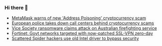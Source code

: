 ### Hi there 👋

<!--START_SECTION:feed-->
* [MetaMask warns of new 'Address Poisoning' cryptocurrency scam](https://www.bleepingcomputer.com/news/security/metamask-warns-of-new-address-poisoning-cryptocurrency-scam/)
* [European police takes down call centers behind cryptocurrency scams](https://www.bleepingcomputer.com/news/security/european-police-takes-down-call-centers-behind-cryptocurrency-scams/)
* [Vice Society ransomware claims attack on Australian firefighting service](https://www.bleepingcomputer.com/news/security/vice-society-ransomware-claims-attack-on-australian-firefighting-service/)
* [Fortinet: Govt networks targeted with now-patched SSL-VPN zero-day](https://www.bleepingcomputer.com/news/security/fortinet-govt-networks-targeted-with-now-patched-ssl-vpn-zero-day/)
* [Scattered Spider hackers use old Intel driver to bypass security](https://www.bleepingcomputer.com/news/security/scattered-spider-hackers-use-old-intel-driver-to-bypass-security/)
<!--END_SECTION:feed-->

<!--
**frankenk/frankenk** is a ✨ _special_ ✨ repository because its `README.md` (this file) appears on your GitHub profile.

Here are some ideas to get you started:

- 🔭 I’m currently working on ...
- 🌱 I’m currently learning ...
- 👯 I’m looking to collaborate on ...
- 🤔 I’m looking for help with ...
- 💬 Ask me about ...
- 📫 How to reach me: ...
- 😄 Pronouns: ...
- ⚡ Fun fact: ...
-->



